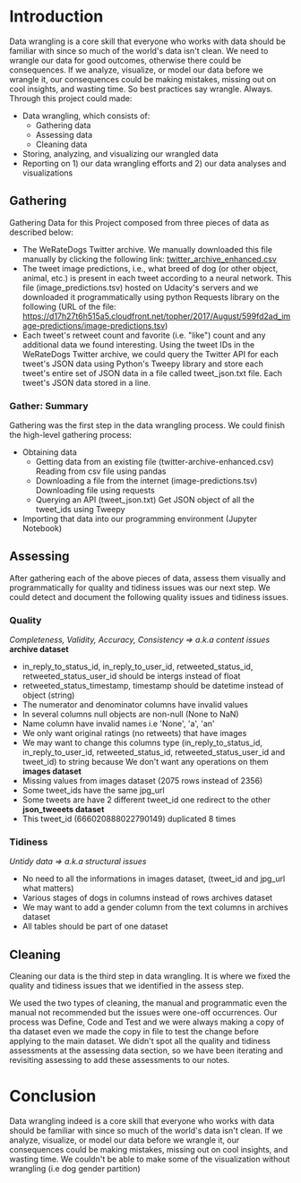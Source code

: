 # Introduction

Data wrangling is a core skill that everyone who works with data should be familiar with since so much of the world's data isn't clean. We need to wrangle our data for good outcomes, otherwise there could be consequences. If we analyze, visualize, or model our data before we wrangle it, our consequences could be making mistakes, missing out on cool insights, and wasting time. So best practices say wrangle. Always.
Through this project could made:

- Data wrangling, which consists of:
	- Gathering data
	- Assessing data
	- Cleaning data
- Storing, analyzing, and visualizing our wrangled data
- Reporting on 1) our data wrangling efforts and 2) our data analyses and visualizations

## Gathering

Gathering Data for this Project composed from three pieces of data as described below:

- The WeRateDogs Twitter archive. We manually downloaded this file manually by clicking the following link: [twitter_archive_enhanced.csv](https://d17h27t6h515a5.cloudfront.net/topher/2017/August/59a4e958_twitter-archive-enhanced/twitter-archive-enhanced.csv)
- The tweet image predictions, i.e., what breed of dog (or other object, animal, etc.) is present in each tweet according to a neural network. This file (image_predictions.tsv) hosted on Udacity's servers and we downloaded it programmatically using python Requests library on the following (URL of the file: https://d17h27t6h515a5.cloudfront.net/topher/2017/August/599fd2ad_image-predictions/image-predictions.tsv)
- Each tweet's retweet count and favorite (i.e. "like") count and any additional data we found interesting. Using the tweet IDs in the WeRateDogs Twitter archive, we could query the Twitter API for each tweet's JSON data using Python's Tweepy library and store each tweet's entire set of JSON data in a file called tweet_json.txt file. Each tweet's JSON data stored in a line.

### Gather: Summary

Gathering was the first step in the data wrangling process. We could finish the high-level gathering process:
- Obtaining data
    - Getting data from an existing file (twitter-archive-enhanced.csv) Reading from csv file using pandas
    - Downloading a file from the internet (image-predictions.tsv) Downloading file using requests
    - Querying an API (tweet_json.txt) Get JSON object of all the tweet_ids using Tweepy
- Importing that data into our programming environment (Jupyter Notebook)

## Assessing

After gathering each of the above pieces of data, assess them visually and programmatically for quality and tidiness issues was our next step. We could detect and document the following quality issues and tidiness issues.

### Quality
*Completeness, Validity, Accuracy, Consistency => a.k.a content issues*
**archive dataset**
- in_reply_to_status_id, in_reply_to_user_id, retweeted_status_id, retweeted_status_user_id should be intergs instead of float
- retweeted_status_timestamp, timestamp should be datetime instead of object (string)
- The numerator and denominator columns have invalid values
- In several columns null objects are non-null (None to NaN)
- Name column have invalid names i.e 'None', 'a', 'an'
- We only want original ratings (no retweets) that have images
- We may want to change this columns type (in_reply_to_status_id, in_reply_to_user_id, retweeted_status_id, retweeted_status_user_id and tweet_id) to string because We don't want any operations on them
**images dataset**
- Missing values from images dataset (2075 rows instead of 2356)
- Some tweet_ids have the same jpg_url
- Some tweets are have 2 different tweet_id one redirect to the other
**json_tweeets dataset**
- This tweet_id (666020888022790149) duplicated 8 times

### Tidiness
*Untidy data => a.k.a structural issues*
- No need to all the informations in images dataset, (tweet_id and jpg_url what matters)
- Various stages of dogs in columns instead of rows archives dataset
- We may want to add a gender column from the text columns in archives dataset
- All tables should be part of one dataset

## Cleaning

Cleaning our data is the third step in data wrangling. It is where we fixed the quality and tidiness issues that we identified in the assess step.

We used the two types of cleaning, the manual and programmatic even the manual not recommended but the issues were one-off occurrences. Our process was Define, Code and Test and we were always making a copy of tha dataset even we made the copy in file to test the change before applying to the main dataset. We didn't spot all the quality and tidiness assessments at the assessing data section, so we have been iterating and revisiting assessing to add these assessments to our notes.

# Conclusion

Data wrangling indeed is a core skill that everyone who works with data should be familiar with since so much of the world's data isn't clean. If we analyze, visualize, or model our data before we wrangle it, our consequences could be making mistakes, missing out on cool insights, and wasting time. We couldn't be able to make some of the visualization without wrangling (i.e dog gender partition)
